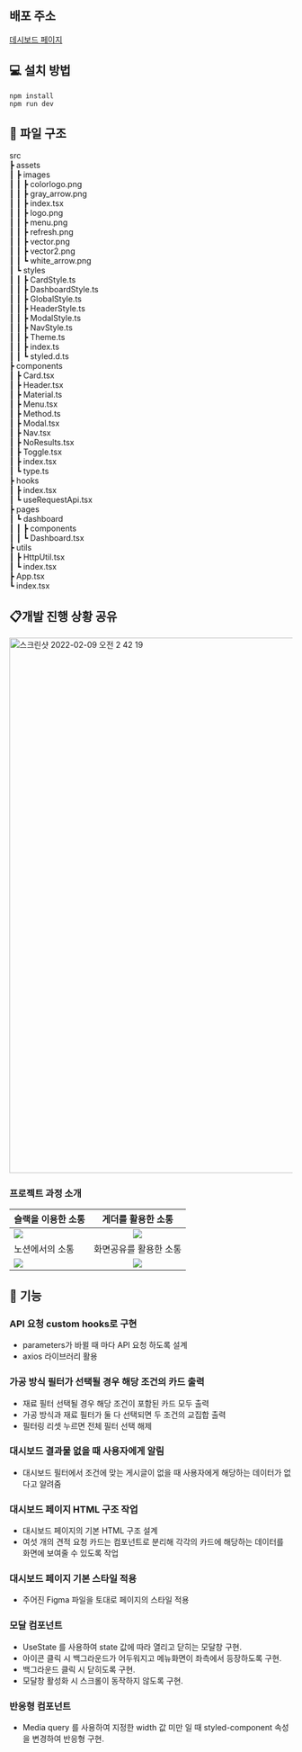 ## 배포 주소

<a href="https://gilpop8663.github.io/03_dashboard/">데시보드 페이지</a>

## 💻 설치 방법

    npm install
    npm run dev

## 📂 파일 구조

src  
 ┣ assets  
 ┃ ┣ images  
 ┃ ┃ ┣ colorlogo.png  
 ┃ ┃ ┣ gray_arrow.png  
 ┃ ┃ ┣ index.tsx  
 ┃ ┃ ┣ logo.png  
 ┃ ┃ ┣ menu.png  
 ┃ ┃ ┣ refresh.png  
 ┃ ┃ ┣ vector.png  
 ┃ ┃ ┣ vector2.png  
 ┃ ┃ ┗ white_arrow.png  
 ┃ ┗ styles  
 ┃ ┃ ┣ CardStyle.ts  
 ┃ ┃ ┣ DashboardStyle.ts  
 ┃ ┃ ┣ GlobalStyle.ts  
 ┃ ┃ ┣ HeaderStyle.ts  
 ┃ ┃ ┣ ModalStyle.ts  
 ┃ ┃ ┣ NavStyle.ts  
 ┃ ┃ ┣ Theme.ts  
 ┃ ┃ ┣ index.ts  
 ┃ ┃ ┗ styled.d.ts  
 ┣ components  
 ┃ ┣ Card.tsx  
 ┃ ┣ Header.tsx  
 ┃ ┣ Material.ts  
 ┃ ┣ Menu.tsx  
 ┃ ┣ Method.ts  
 ┃ ┣ Modal.tsx  
 ┃ ┣ Nav.tsx  
 ┃ ┣ NoResults.tsx  
 ┃ ┣ Toggle.tsx  
 ┃ ┣ index.tsx  
 ┃ ┗ type.ts  
 ┣ hooks  
 ┃ ┣ index.tsx  
 ┃ ┗ useRequestApi.tsx  
 ┣ pages  
 ┃ ┗ dashboard  
 ┃ ┃ ┣ components  
 ┃ ┃ ┗ Dashboard.tsx  
 ┣ utils  
 ┃ ┣ HttpUtil.tsx  
 ┃ ┗ index.tsx  
 ┣ App.tsx  
 ┗ index.tsx

## 📋개발 진행 상황 공유

<img width="952" alt="스크린샷 2022-02-09 오전 2 42 19" src="https://user-images.githubusercontent.com/91244500/153044840-4b2231bb-2323-4086-aad8-377874414505.png">

### 프로젝트 과정 소개

| 슬랙을 이용한 소통                                                                                                             |                                                       게더를 활용한 소통                                                       |
| :----------------------------------------------------------------------------------------------------------------------------- | :----------------------------------------------------------------------------------------------------------------------------: |
| <img width="auto" src="https://user-images.githubusercontent.com/80146176/153052997-f2ca6637-40f8-4e7f-9609-f4885577706a.png"> | <img width="auto" src="https://user-images.githubusercontent.com/80146176/153053947-7be40938-62f8-4dd9-a54b-7328ea550546.png"> |
| 노션에서의 소통                                                                                                                |                                                     화면공유를 활용한 소통                                                     |
| <img width="auto" src="https://user-images.githubusercontent.com/80146176/153054588-6194940a-a76d-4fde-a164-2efb3989d6e8.png"> | <img width="auto" src="https://user-images.githubusercontent.com/80146176/153054110-d7c4169e-3824-4903-8ca5-fc4aec044055.png"> |

## 📝 기능

### API 요청 custom hooks로 구현

- parameters가 바뀔 때 마다 API 요청 하도록 설계
- axios 라이브러리 활용

### 가공 방식 필터가 선택될 경우 해당 조건의 카드 출력

- 재료 필터 선택될 경우 해당 조건이 포함된 카드 모두 출력
- 가공 방식과 재료 필터가 둘 다 선택되면 두 조건의 교집합 출력
- 필터링 리셋 누르면 전체 필터 선택 해제

### 대시보드 결과물 없을 때 사용자에게 알림

- 대시보드 필터에서 조건에 맞는 게시글이 없을 때 사용자에게 해당하는 데이터가 없다고 알려줌

### 대시보드 페이지 HTML 구조 작업

- 대시보드 페이지의 기본 HTML 구조 설계
- 여섯 개의 견적 요청 카드는 컴포넌트로 분리해 각각의 카드에 해당하는 데이터를 화면에 보여줄 수 있도록 작업

### 대시보드 페이지 기본 스타일 적용

- 주어진 Figma 파일을 토대로 페이지의 스타일 적용

### 모달 컴포넌트

- UseState 를 사용하여 state 값에 따라 열리고 닫히는 모달창 구현.
- 아이콘 클릭 시 백그라운드가 어두워지고 메뉴화면이 좌측에서 등장하도록 구현.
- 백그라운드 클릭 시 닫히도록 구현.
- 모달창 활성화 시 스크롤이 동작하지 않도록 구현.

### 반응형 컴포넌트

- Media query 를 사용하여 지정한 width 값 미만 일 때 styled-component 속성을 변경하여 반응형 구현.

